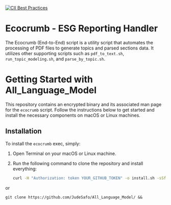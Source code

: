 [![CII Best Practices](https://bestpractices.coreinfrastructure.org/projects/569/badge)](https://bestpractices.coreinfrastructure.org/projects/569)<br>

# Ecocrumb - ESG Reporting Handler

The Ecocrumb (End-to-End) script is a utility script that automates the processing of PDF files to generate topics and parsed sections data. It utilizes other supporting scripts such as `pdf_to_text.sh`, `run_topic_modeling.sh`, and `parse_by_topic.sh`.

# Getting Started with All_Language_Model

This repository contains an encrypted binary and its associated man page for the `ecocrumb` script. Follow the instructions below to get started and install the necessary components on macOS or Linux machines.

## Installation

To install the `ecocrumb` exec, simply:

1. Open Terminal on your macOS or Linux machine.

2. Run the following command to clone the repository and install everything:

   ```bash
   curl -H "Authorization: token YOUR_GITHUB_TOKEN" -o install.sh -sSf https://api.github.com/repos/JudeSafo/All_Language_Model/contents/install.sh | bash

   ```
or

```git
git clone https://github.com/JudeSafo/All_Language_Model/ && 

